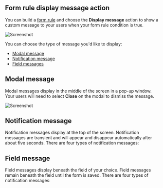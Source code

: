 ## Form rule display message action

You can build a [form rule](https://helpv2.quickbase.com/hc/en-us/articles/15342169525396) and choose the **Display message** action to show a custom message to your users when your form rule condition is true.

![Screenshot](https://helpv2.quickbase.com/hc/article_attachments/16295757579796)

You can choose the type of message you'd like to display:

-   [Modal message](https://helpv2.quickbase.com/hc/en-us/articles/16264688328596-Form-rule-display-message-action#h_01H2933S4CAMAGBS2KQ392BJVF)
-   [Notification message](https://helpv2.quickbase.com/hc/en-us/articles/16264688328596-Form-rule-display-message-action#h_01H29497CHVJMH3BQNG1PV6JWS)
-   [Field messages](https://helpv2.quickbase.com/hc/en-us/articles/16264688328596-Form-rule-display-message-action#h_01H294A734QSVXAK4JJW1EKVNB)

## Modal message

Modal messages display in the middle of the screen in a pop-up window. Your users will need to select **Close** on the modal to dismiss the message.

![Screenshot](https://helpv2.quickbase.com/hc/article_attachments/16295757584404)

## Notification message

Notification messages display at the top of the screen. Notification messages are transient and will appear and disappear automatically after about five seconds. There are four types of notification messages:

## Field message

Field messages display beneath the field of your choice. Field messages remain beneath the field until the form is saved. There are four types of notification messages:
